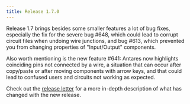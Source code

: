 ```yaml
---
title: Release 1.7.0
---
```


Release 1.7 brings besides some smaller features a lot of bug fixes, especially the fix for the severe bug #648, which could lead to corrupt circuit files when undoing wire junctions, and bug #613, which prevented you from changing properties of "Input/Output" components.

Also worth mentioning is the new feature #641: Antares now highlights coinciding pins not connected by a wire, a situation that can occur after copy/paste or after moving components with arrow keys, and that could lead to confused users and circuits not working as expected.


Check out the [release letter](/docs/releases/release-1.7.0/index.html)
for a more in-depth description of what has changed with the new release.
